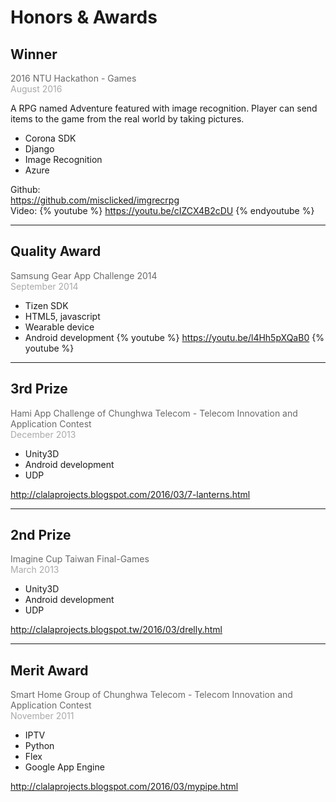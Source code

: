 # Honors & Awards

## Winner
<font color="dimgrey">2016 NTU Hackathon - Games</font>
<br />
<font color="darkgrey">August 2016</font>
<br />

A RPG named Adventure featured with image recognition. Player can send items to the game from the real world by taking pictures.

* Corona SDK
* Django
* Image Recognition
* Azure

Github:
<br />
<a>https://github.com/misclicked/imgrecrpg</a>
<br />
Video:
{% youtube %}
https://youtu.be/cIZCX4B2cDU
{% endyoutube %}

---
## Quality Award
<font color="dimgrey">Samsung Gear App Challenge 2014</font>
<br />
<font color="darkgrey">September 2014</font>
<br />

* Tizen SDK
* HTML5, javascript
* Wearable device
* Android development
{% youtube %}
https://youtu.be/l4Hh5pXQaB0
{% youtube %}
---
## 3rd Prize
<font color="dimgrey">Hami App Challenge of Chunghwa Telecom - Telecom Innovation and Application Contest</font>
<br />
<font color="darkgrey">December 2013</font>
<br />

* Unity3D
* Android development
* UDP

http://clalaprojects.blogspot.com/2016/03/7-lanterns.html

---
## 2nd Prize
<font color="dimgrey">Imagine Cup Taiwan Final-Games</font>
<br />
<font color="darkgrey">March 2013</font>
<br />
* Unity3D
* Android development
* UDP

http://clalaprojects.blogspot.tw/2016/03/drelly.html

---
## Merit Award
<font color="dimgrey">Smart Home Group of Chunghwa Telecom - Telecom Innovation and Application Contest</font>
<br />
<font color="darkgrey">November 2011</font>
<br />
* IPTV
* Python
* Flex
* Google App Engine

http://clalaprojects.blogspot.com/2016/03/mypipe.html

